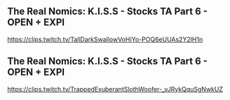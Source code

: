 ## The Real Nomics: K.I.S.S - Stocks TA Part 6 - OPEN + EXPI
https://clips.twitch.tv/TallDarkSwallowVoHiYo-POQ6eUUAs2Y2lH1n
## The Real Nomics: K.I.S.S - Stocks TA Part 6 - OPEN + EXPI
https://clips.twitch.tv/TrappedExuberantSlothWoofer-_vJRykQquSgNwkUZ
